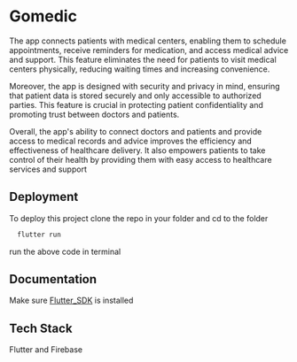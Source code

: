 
# Gomedic

The app connects patients with medical centers, enabling them to schedule appointments, receive reminders for medication, and access medical advice and support. This feature eliminates the need for patients to visit medical centers physically, reducing waiting times and increasing convenience.

Moreover, the app is designed with security and privacy in mind, ensuring that patient data is stored securely and only accessible to authorized parties. This feature is crucial in protecting patient confidentiality and promoting trust between doctors and patients.

Overall, the app's ability to connect doctors and patients and provide access to medical records and advice improves the efficiency and effectiveness of healthcare delivery. It also empowers patients to take control of their health by providing them with easy access to healthcare services and support



## Deployment

To deploy this project clone the repo in your folder and cd to the folder

```bash
  flutter run
```
run the above code in terminal


## Documentation
Make sure 
[Flutter_SDK](https://docs.flutter.dev/get-started/install) is installed



## Tech Stack

Flutter and Firebase


